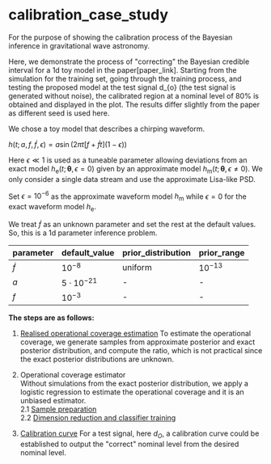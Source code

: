 # calibration_case_study


For the purpose of showing the calibration process of the Bayesian inference in gravitational wave astronomy.

Here, we demonstrate the process of "correcting" the Bayesian credible interval for a 1d toy model in the paper[paper_link]. Starting from the simulation for the training set, going through the training process, and testing the proposed model at the test signal d_{o} (the test signal is generated without noise), the calibrated region at a nominal level of 80% is obtained and displayed in the plot. The results differ slightly from the paper as different seed is used here.

We chose a toy model that describes a chirping waveform.

$h(t;a,f,\dot{f},\epsilon) = a \sin (2\pi t[f + \dot{f}t](1 - \epsilon))$

Here $\epsilon \ll 1$ is used as a tuneable parameter allowing deviations from an exact model $h_{\text{e}}(t;\boldsymbol{\theta},\epsilon = 0)$ given by an approximate model $h_{\text{m}}(t;\boldsymbol{\theta}, \epsilon \neq 0)$. We only consider a single data stream and use the approximate Lisa-like PSD.

Set $\epsilon = 10^{-6}$ as the approximate waveform model $h_{\text{m}}$ while $\epsilon = 0$ for the exact waveform model $h_{\text{e}}$.

We treat $\dot{f}$ as an unknown parameter and set the rest at the default values. So, this is a 1d parameter inference problem.

| parameter | default_value | prior_distribution | prior_range|
|-----------|------------|--------------------|------------|
| $\dot{f}$ | $10^{-8}$  | uniform|$10^{-13}$|
| $a$ | $5\cdot 10^{-21}$  |-|-|
| $f$ | $10^{-3}$  | -|-|
  
**The steps are as follows:**

1. [Realised operational coverage estimation](https://github.com/bpandamao/calibration_case_study/blob/main/1d_toy_model_realised_operational_coverage_estimation.ipynb) 
To estimate the operational coverage, we generate samples from approximate posterior and exact posterior distribution, and compute the ratio, which is not practical since the exact posterior distributions are unknown.  

2. Operational coverage estimator  
Without simulations from the exact posterior distribution, we apply a logistic regression to estimate the operational coverage and it is an unbiased estimator.   
2.1 [Sample preparation](https://github.com/bpandamao/calibration_case_study/blob/main/1d_toy_model_operational_estimator_sample_simulation.ipynb)  
2.2 [Dimension reduction and classifier training](https://github.com/bpandamao/calibration_case_study/blob/main/1d_toy_model_estimator_training%20and%20evaluation.ipynb)  

3. [Calibration curve](https://github.com/bpandamao/calibration_case_study/blob/main/1d_toy_model_calibration_curve_and_application.ipynb)
For a test signal, here $d_O$, a calibration curve could be established to output the "correct" nominal level from the desired nominal level.
